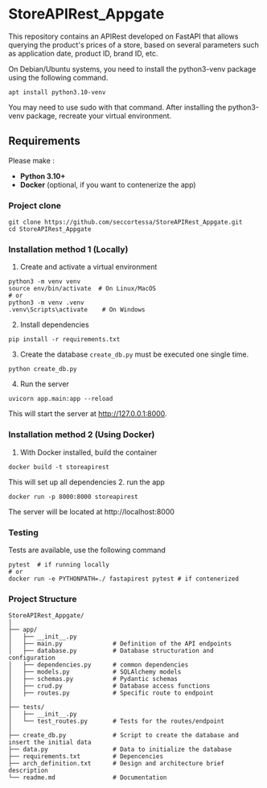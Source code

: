 # StoreAPIRest_Appgate
This repository contains an APIRest developed on FastAPI that allows querying the product's prices of a store, based on several parameters such as application date, product ID, brand ID, etc.



On Debian/Ubuntu systems, you need to install the python3-venv
package using the following command.

    apt install python3.10-venv

You may need to use sudo with that command.  After installing the python3-venv
package, recreate your virtual environment.



## Requirements

Please make :

- **Python 3.10+**
- **Docker** (optional, if you want to contenerize the app)

### Project clone


    git clone https://github.com/seccortessa/StoreAPIRest_Appgate.git
    cd StoreAPIRest_Appgate

### Installation method 1 (Locally)

1. Create and activate a virtual environment

```
python3 -m venv venv
source env/bin/activate  # On Linux/MacOS
# or
python3 -m venv .venv
.venv\Scripts\activate    # On Windows
```
2. Install dependencies
```
pip install -r requirements.txt
```
3. Create the database
```create_db.py``` must be executed one single time.
```
python create_db.py
```
4. Run the server
```
uvicorn app.main:app --reload
```
This will start the server at http://127.0.0.1:8000.



### Installation method 2 (Using Docker)

1. With Docker installed, build the container
```
docker build -t storeapirest 
```
This will set up all dependencies
2. run the app
```
docker run -p 8000:8000 storeapirest
```
The server will be located at http://localhost:8000

### Testing 

Tests are available, use the following command

```
pytest  # if running locally
# or
docker run -e PYTHONPATH=./ fastapirest pytest # if contenerized 
```

### Project Structure

```
StoreAPIRest_Appgate/
│
├── app/
│   ├── __init__.py          
│   ├── main.py              # Definition of the API endpoints 
│   ├── database.py          # Database structuration and configuration
│   ├── dependencies.py      # common dependencies
│   ├── models.py            # SQLAlchemy models
│   ├── schemas.py           # Pydantic schemas
│   ├── crud.py              # Database access functions
│   ├── routes.py            # Specific route to endpoint
│
├── tests/
│   ├── __init__.py          
│   └── test_routes.py       # Tests for the routes/endpoint
│
├── create_db.py             # Script to create the database and insert the initial data
├── data.py                  # Data to initialize the database 
├── requirements.txt         # Depencencies
├── arch_definition.txt      # Design and architecture brief description
└── readme.md                # Documentation


```

